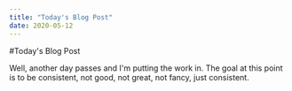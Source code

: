 ```yaml
---
title: "Today's Blog Post"
date: 2020-05-12
---
```


#Today's Blog Post

Well, another day passes and I'm putting the work in. The goal at this point is to be consistent, not good, not great, not fancy, just consistent.
